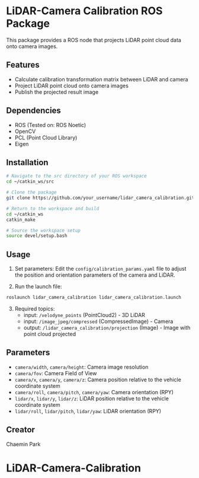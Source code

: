 # LiDAR-Camera Calibration ROS Package

This package provides a ROS node that projects LiDAR point cloud data onto camera images.

## Features
- Calculate calibration transformation matrix between LiDAR and camera
- Project LiDAR point cloud onto camera images
- Publish the projected result image

## Dependencies
- ROS (Tested on: ROS Noetic)
- OpenCV
- PCL (Point Cloud Library)
- Eigen

## Installation
```bash
# Navigate to the src directory of your ROS workspace
cd ~/catkin_ws/src

# Clone the package
git clone https://github.com/your_username/lidar_camera_calibration.git

# Return to the workspace and build
cd ~/catkin_ws
catkin_make

# Source the workspace setup
source devel/setup.bash
```

## Usage
1. Set parameters: Edit the `config/calibration_params.yaml` file to adjust the position and orientation parameters of the camera and LiDAR.

2. Run the launch file:
```bash
roslaunch lidar_camera_calibration lidar_camera_calibration.launch
```

3. Required topics:
   - input: `/velodyne_points` (PointCloud2) - 3D LiDAR
   - input: `/image_jpeg/compressed` (CompressedImage) - Camera
   - output: `/lidar_camera_calibration/projection` (Image) - Image with point cloud projected

## Parameters
- `camera/width`, `camera/height`: Camera image resolution
- `camera/fov`: Camera Field of View
- `camera/x`, `camera/y`, `camera/z`: Camera position relative to the vehicle coordinate system
- `camera/roll`, `camera/pitch`, `camera/yaw`: Camera orientation (RPY)
- `lidar/x`, `lidar/y`, `lidar/z`: LiDAR position relative to the vehicle coordinate system
- `lidar/roll`, `lidar/pitch`, `lidar/yaw`: LiDAR orientation (RPY)

## Creator
Chaemin Park
# LiDAR-Camera-Calibration
